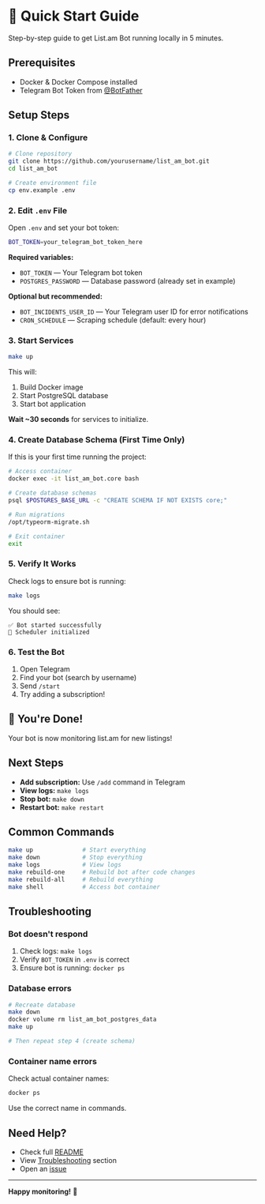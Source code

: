 # 🚀 Quick Start Guide

Step-by-step guide to get List.am Bot running locally in 5 minutes.

## Prerequisites

- Docker & Docker Compose installed
- Telegram Bot Token from [@BotFather](https://t.me/botfather)

## Setup Steps

### 1. Clone & Configure

```bash
# Clone repository
git clone https://github.com/yourusername/list_am_bot.git
cd list_am_bot

# Create environment file
cp env.example .env
```

### 2. Edit `.env` File

Open `.env` and set your bot token:

```bash
BOT_TOKEN=your_telegram_bot_token_here
```

**Required variables:**

- `BOT_TOKEN` — Your Telegram bot token
- `POSTGRES_PASSWORD` — Database password (already set in example)

**Optional but recommended:**

- `BOT_INCIDENTS_USER_ID` — Your Telegram user ID for error notifications
- `CRON_SCHEDULE` — Scraping schedule (default: every hour)

### 3. Start Services

```bash
make up
```

This will:

1. Build Docker image
2. Start PostgreSQL database
3. Start bot application

**Wait ~30 seconds** for services to initialize.

### 4. Create Database Schema (First Time Only)

If this is your first time running the project:

```bash
# Access container
docker exec -it list_am_bot.core bash

# Create database schemas
psql $POSTGRES_BASE_URL -c "CREATE SCHEMA IF NOT EXISTS core;"

# Run migrations
/opt/typeorm-migrate.sh

# Exit container
exit
```

### 5. Verify It Works

Check logs to ensure bot is running:

```bash
make logs
```

You should see:

```
✅ Bot started successfully
🔄 Scheduler initialized
```

### 6. Test the Bot

1. Open Telegram
2. Find your bot (search by username)
3. Send `/start`
4. Try adding a subscription!

## 🎉 You're Done!

Your bot is now monitoring list.am for new listings!

## Next Steps

- **Add subscription:** Use `/add` command in Telegram
- **View logs:** `make logs`
- **Stop bot:** `make down`
- **Restart bot:** `make restart`

## Common Commands

```bash
make up              # Start everything
make down            # Stop everything
make logs            # View logs
make rebuild-one     # Rebuild bot after code changes
make rebuild-all     # Rebuild everything
make shell           # Access bot container
```

## Troubleshooting

### Bot doesn't respond

1. Check logs: `make logs`
2. Verify `BOT_TOKEN` in `.env` is correct
3. Ensure bot is running: `docker ps`

### Database errors

```bash
# Recreate database
make down
docker volume rm list_am_bot_postgres_data
make up

# Then repeat step 4 (create schema)
```

### Container name errors

Check actual container names:

```bash
docker ps
```

Use the correct name in commands.

## Need Help?

- Check full [README](README.md)
- View [Troubleshooting](README.md#-troubleshooting) section
- Open an [issue](https://github.com/yourusername/list_am_bot/issues)

---

**Happy monitoring!** 🎯
